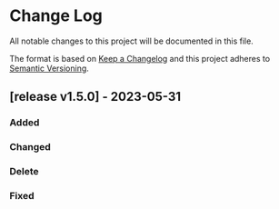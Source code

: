 # Change Log
All notable changes to this project will be documented in this file.

The format is based on [Keep a Changelog](http://keepachangelog.com/)
and this project adheres to [Semantic Versioning](http://semver.org/).

## [release v1.5.0] - 2023-05-31

### Added

### Changed

### Delete

### Fixed

